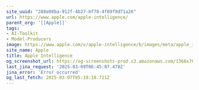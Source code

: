 ```yaml
---
site_uuid: "288e08ba-912f-4b27-bf78-4f89f9d71a26"
url: https://www.apple.com/apple-intelligence/
parent_org: '[[Apple]]'
tags:
- AI-Toolkit
- Model-Producers
image: https://www.apple.com/v/apple-intelligence/b/images/meta/apple_intelligence__ctd5n16vmioi_og.png?202502271945
site_name: Apple
title: Apple Intelligence
og_screenshot_url: https://og-screenshots-prod.s3.amazonaws.com/1366x768/80/false/bce813dff2d6abac4b81c14fdb753b34a231cd8b2efea5481306fb08880c900d.jpeg
last_jina_request: '2025-03-09T06:45:07.478Z'
jina_error: 'Error occurred'
og_last_fetch: 2025-03-07T05:19:18.721Z
---
```


